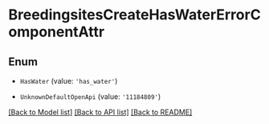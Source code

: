 # BreedingsitesCreateHasWaterErrorComponentAttr


## Enum

* `HasWater` (value: `'has_water'`)

* `UnknownDefaultOpenApi` (value: `'11184809'`)

[[Back to Model list]](../README.md#documentation-for-models) [[Back to API list]](../README.md#documentation-for-api-endpoints) [[Back to README]](../README.md)
